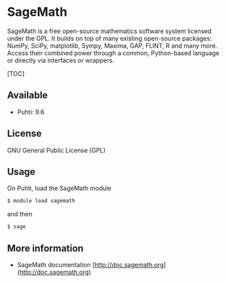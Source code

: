 # SageMath

SageMath is a free open-source mathematics software system licensed
under the GPL. It builds on top of many existing open-source packages:
NumPy, SciPy, matplotlib, Sympy, Maxima, GAP, FLINT, R and many more.
Access their combined power through a common, Python-based language or
directly via interfaces or wrappers.

[TOC]

## Available

- Puhti: 9.6

## License

GNU General Public License (GPL)

## Usage

On Puhti, load the SageMath module

```bash
$ module load sagemath
```

and then
```bash
$ sage
```

## More information

- SageMath documentation [http://doc.sagemath.org](http://doc.sagemath.org)

